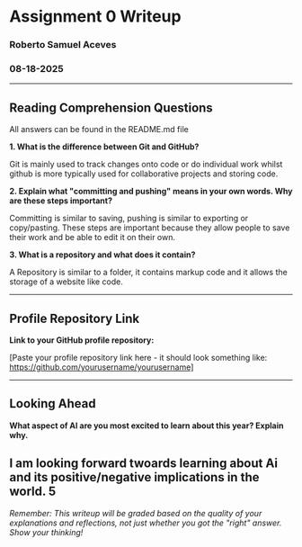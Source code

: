 # Assignment 0 Writeup

### Roberto Samuel Aceves
### 08-18-2025
---

## Reading Comprehension Questions
All answers can be found in the README.md file

**1. What is the difference between Git and GitHub?**

Git is mainly used to track changes onto code or do individual work whilst github is more typically used for collaborative projects and storing code.

**2. Explain what "committing and pushing" means in your own words. Why are these steps important?**

Committing is similar to saving, pushing is similar to exporting or copy/pasting. These steps are important because they allow people to save their work and be able to edit it on their own.

**3. What is a repository and what does it contain?**

A Repository is similar to a folder, it contains markup code and it allows the storage of a website like code.

---

## Profile Repository Link

**Link to your GitHub profile repository:** 

[Paste your profile repository link here - it should look something like: https://github.com/yourusername/yourusername]

---

## Looking Ahead

**What aspect of AI are you most excited to learn about this year? Explain why.**

I am looking forward twoards learning about Ai and its positive/negative implications in the world. 5
---

*Remember: This writeup will be graded based on the quality of your explanations and reflections, not just whether you got the "right" answer. Show your thinking!*
